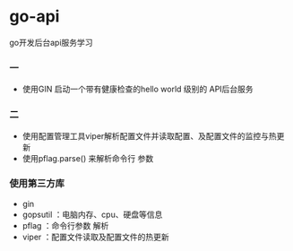 # go-api

go开发后台api服务学习
### 一
- 使用GIN 启动一个带有健康检查的hello world 级别的 API后台服务

### 二 

- 使用配置管理工具viper解析配置文件并读取配置、及配置文件的监控与热更新
- 使用pflag.parse() 来解析命令行 参数



### 使用第三方库
- gin  
- gopsutil ：电脑内存、cpu、硬盘等信息
- pflag ：命令行参数 解析
- viper ：配置文件读取及配置文件的热更新